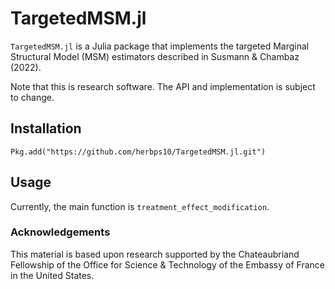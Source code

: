 # TargetedMSM.jl

`TargetedMSM.jl` is a Julia package that implements the targeted Marginal Structural Model (MSM) estimators described in Susmann & Chambaz (2022).

Note that this is research software. The API and implementation is subject to change.

## Installation
```
Pkg.add("https://github.com/herbps10/TargetedMSM.jl.git")
```

## Usage
Currently, the main function is `treatment_effect_modification`.

### Acknowledgements
This material is based upon research supported by the Chateaubriand Fellowship of the Office for Science & Technology of the Embassy of France in the United States.
